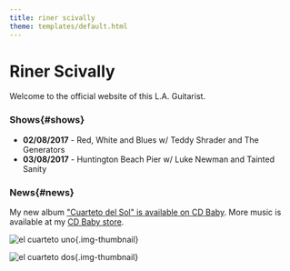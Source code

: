 ```yaml
---
title: riner scivally
theme: templates/default.html
---
```

# Riner Scivally

Welcome to the official website of this L.A. Guitarist. 

### Shows{#shows}

* **02/08/2017** - Red, White and Blues w/ Teddy Shrader and The Generators
* **03/08/2017** - Huntington Beach Pier w/ Luke Newman and Tainted Sanity

### News{#news}

My new album ["Cuarteto del Sol" is available on CD Baby](https://store.cdbaby.com/cd/rinerscivally2).
More music is available at my [CD Baby store](https://store.cdbaby.com/Artist/RinerScivally).

![el cuarteto uno](/img/cuarteto1.jpg){.img-thumbnail}


![el cuarteto dos](/img/cuarteto2.jpg){.img-thumbnail}

